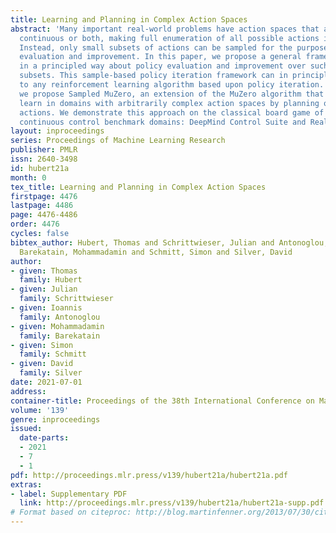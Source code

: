 ```yaml
---
title: Learning and Planning in Complex Action Spaces
abstract: 'Many important real-world problems have action spaces that are high-dimensional,
  continuous or both, making full enumeration of all possible actions infeasible.
  Instead, only small subsets of actions can be sampled for the purpose of policy
  evaluation and improvement. In this paper, we propose a general framework to reason
  in a principled way about policy evaluation and improvement over such sampled action
  subsets. This sample-based policy iteration framework can in principle be applied
  to any reinforcement learning algorithm based upon policy iteration. Concretely,
  we propose Sampled MuZero, an extension of the MuZero algorithm that is able to
  learn in domains with arbitrarily complex action spaces by planning over sampled
  actions. We demonstrate this approach on the classical board game of Go and on two
  continuous control benchmark domains: DeepMind Control Suite and Real-World RL Suite.'
layout: inproceedings
series: Proceedings of Machine Learning Research
publisher: PMLR
issn: 2640-3498
id: hubert21a
month: 0
tex_title: Learning and Planning in Complex Action Spaces
firstpage: 4476
lastpage: 4486
page: 4476-4486
order: 4476
cycles: false
bibtex_author: Hubert, Thomas and Schrittwieser, Julian and Antonoglou, Ioannis and
  Barekatain, Mohammadamin and Schmitt, Simon and Silver, David
author:
- given: Thomas
  family: Hubert
- given: Julian
  family: Schrittwieser
- given: Ioannis
  family: Antonoglou
- given: Mohammadamin
  family: Barekatain
- given: Simon
  family: Schmitt
- given: David
  family: Silver
date: 2021-07-01
address:
container-title: Proceedings of the 38th International Conference on Machine Learning
volume: '139'
genre: inproceedings
issued:
  date-parts:
  - 2021
  - 7
  - 1
pdf: http://proceedings.mlr.press/v139/hubert21a/hubert21a.pdf
extras:
- label: Supplementary PDF
  link: http://proceedings.mlr.press/v139/hubert21a/hubert21a-supp.pdf
# Format based on citeproc: http://blog.martinfenner.org/2013/07/30/citeproc-yaml-for-bibliographies/
---
```

